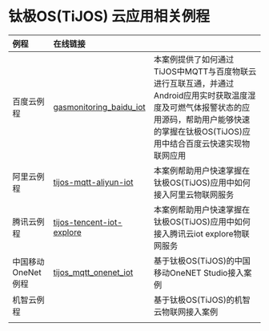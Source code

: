 # 钛极OS(TiJOS) 云应用相关例程

| 例程                             | 在线链接                                     |                                      |
| :----------------------------- | :--------------------------------------- | ---------------------------------------- |
| 百度云例程             | [gasmonitoring_baidu_iot](https://github.com/TiJOSApp/gasmonitoring_baidu_iot) | 本案例提供了如何通过TiJOS中MQTT与百度物联云进行互联互通，并通过Android应用实时获取温度湿度及可燃气体报警状态的应用源码，帮助用户能够快速的掌握在钛极OS(TiJOS)应用中结合百度云快速实现物联网应用 |
| 阿里云例程 | [tijos-mqtt-aliyun-iot](https://github.com/TiJOSApp/tijos-mqtt-aliyun-iot) | 本案例帮助用户快速掌握在钛极OS(TiJOS)应用中如何接入阿里云物联网服务 |
| 腾讯云例程 | [tijos-tencent-iot-explore](https://github.com/TiJOSApp/tijos-tencent-iot-explore) | 本案例帮助用户快速掌握在钛极OS(TiJOS)应用中如何接入腾讯云iot explore物联网服务 |
| 中国移动OneNet例程 | [tijos_mqtt_onenet_iot](https://github.com/TiJOSApp/tijos-mqtt-onenet-iot) | 基于钛极OS(TiJOS)的中国移动OneNET Studio接入案例 |
| 机智云例程 | | 基于钛极OS(TiJOS)的机智云物联网接入案例 |
|  | | |